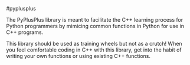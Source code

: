 #pyplusplus

The PyPlusPlus library is meant to facilitate the C++ learning process for Python programmers by mimicing common functions in Python for use in C++ programs.

This library should be used as training wheels but not as a crutch!  When you feel comfortable coding in C++ with this library, get into the habit of writing your own functions or using existing C++ functions. 
